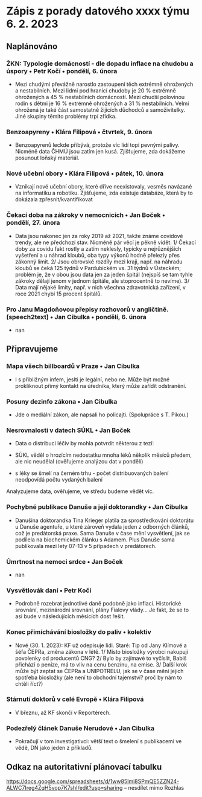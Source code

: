 # Zápis z porady datového xxxx týmu 6. 2. 2023

## Naplánováno

### ŽKN: Typologie domácností - dle dopadu inflace na chudobu a úspory • Petr Kočí • pondělí, 6. února

- Mezi chudými převážně narostlo zastoupení těch extrémně ohrožených a nestabilních. Mezi lidmi pod hranicí chudoby je 20 % extrémně ohrožených a 45 % nestabilních domácností. Mezi chudší polovinou rodin s dětmi je 16 % extrémně ohrožených a 31 % nestabilních. Velmi ohrožená je také část samostatně žijících důchodců a samoživitelky. Jiné skupiny těmito problémy trpí zřídka.

### Benzoapyreny • Klára Filipová • čtvrtek, 9. února

- Benzoapyrenů leckde přibývá, protože víc lidí topí pevnými palivy. Nicméně data ČHMÚ jsou zatím jen kusá. Zjišťujeme, zda dokážeme posunout loňský materiál.

### Nové učební obory • Klára Filipová • pátek, 10. února

- Vznikají nové učební obory, které dříve neexistovaly, vesměs navázané na informatiku a robotiku. Zjišťujeme, zda existuje databáze, která by to dokázala zpřesnit/kvantifikovat

### Čekací doba na zákroky v nemocnicích • Jan Boček • pondělí, 27. února

- Data jsou nakonec jen za roky 2019 až 2021, takže známe covidové trendy, ale ne předchozí stav. Nicméně pár věcí je pěkně vidět: 1/ Čekací doby za covidu fakt rostly a zatím neklesly, typicky u nejrůznějších vyšetření a u náhrad kloubů, oba typy výkonů hodně přelezly přes zákonný limit. 2/ Jsou obrovské rozdíly mezi kraji, např. na náhradu kloubů se čeká 125 týdnů v Pardubickém vs. 31 týdnů v Ústeckém; problém je, že v obou jsou data jen za jeden špitál (nejspíš se tam tyhle zákroky dělají jenom v jednom špitále, ale stoprocentně to nevíme). 3/ Data mají nějaké limity, např. v nich všechna zdravotnická zařízení, v roce 2021 chybí 15 procent špitálů.

### Pro Janu Magdoňovou přepisy rozhovorů v angličtině. (speech2text) • Jan Cibulka • pondělí, 6. února

- nan

## Připravujeme

### Mapa všech billboardů v Praze • Jan Cibulka

- I s přibližným infem, jeslti je legální, nebo ne. Může být možné prokliknout přímý kontakt na úředníka, který může zařídit odstranění.

### Posuny dezinfo zákona • Jan Cibulka

- Jde o mediální zákon, ale napsali ho policajti. (Spolupráce s T. Pikou.)

### Nesrovnalosti v datech SÚKL • Jan Boček

- Data o distribuci léčiv by mohla potvrdit některou z tezí:
- SÚKL věděl o hrozícím nedostatku mnoha léků několik měsíců předem, ale nic neudělal (ověřujeme analýzou dat v pondělí)
- s léky se šmelí na černém trhu - počet distribuovaných balení neodpovídá počtu vydaných balení
Analyzujeme data, ověřujeme, ve středu budeme vědět víc.

### Pochybné publikace Danuše a její doktorandky • Jan Cibulka

- Danušina doktorandka Tina Krieger platila za sprostředkování doktorátu u Danuše agentuře, u které zároveň vydala jeden z odborných článků, což je predátorská praxe. Sama Danuše v čase mění vysvětlení, jak se podílela na biochemickém článku s Adamem. Plus Danuše sama publikovala mezi lety 07-13 v 5 případech v predátorech.

### Úmrtnost na nemoci srdce • Jan Boček

- nan

### Vysvětlovák daní • Petr Kočí

- Podrobně rozebrat jednotlivé daně podobně jako inflaci. Historické srovnání, mezinárodní srovnání, plány Fialovy vlády... Je fakt, že se to asi bude v následujících měsících dost řešit.

### Konec přimíchávání biosložky do paliv • kolektiv

- Nové (30. 1. 2023): KF už odepisuje lidi. Staré: Tip od Jany Klímové a šéfa ČEPRa, změna zákona v létě. 1/ Místo biosložky výrobci nakupují povolenky od producentů CNG? 2/ Bylo by zajímavé to vyčíslit, Babiš přichází o peníze, má to vliv na cenu benzínu, na emise. 3/ Další krok může být zeptat se ČEPRa a UNIPOTRELU, jak se v čase mění jejich spotřeba biosložky (ale není to obchodní tajemství? proč by nám to chtěli říct?)

### Stárnutí doktorů v celé Evropě • Klára Filipová

- V březnu, až KF skončí v Reportérech.

### Podezřelý článek Danuše Nerudové • Jan Cibulka

- Pokračují v tom investigativci: větší text o šmelení s publikacemi ve vědě, DN jako jeden z příkladů.

## Odkaz na autoritativní plánovací tabulku

https://docs.google.com/spreadsheets/d/1ww85Imi8SPmQE5ZZN24-ALWC7Ireg4ZqH5vop7K7shI/edit?usp=sharing – nesdílet mimo Rozhlas